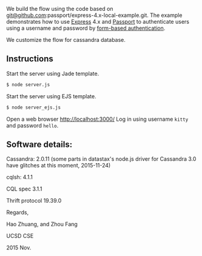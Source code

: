 

We build the flow using the code based on git@github.com:passport/express-4.x-local-example.git. The example demonstrates how to use [Express](http://expressjs.com/) 4.x and [Passport](http://passportjs.org/) to authenticate users using a username and password by [form-based authentication](https://en.wikipedia.org/wiki/HTTP%2BHTML_form-based_authentication).

We customize the flow for cassandra database. 

## Instructions

Start the server using Jade template.

```bash
$ node server.js

```

Start the server using EJS template.

```bash
$ node server_ejs.js
```



Open a web browser [http://localhost:3000/](http://127.0.0.1:3000/)
Log in using username `kitty` and password `hello`.

## Software details:

Cassandra: 2.0.11 (some parts in datastax's node.js driver for Cassandra 3.0 have glitches at this moment, 2015-11-24)

cqlsh: 4.1.1

CQL spec 3.1.1

Thrift protocol 19.39.0



Regards,

Hao Zhuang, and Zhou Fang

UCSD CSE 

2015 Nov. 


